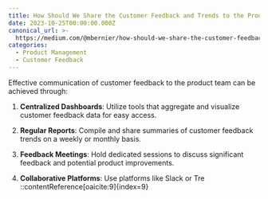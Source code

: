 ```yaml
---
title: How Should We Share the Customer Feedback and Trends to the Product Team
date: 2023-10-25T00:00:00.000Z
canonical_url: >-
  https://medium.com/@mbernier/how-should-we-share-the-customer-feedback-and-trends-to-the-product-team-0edd7ef98237
categories:
  - Product Management
  - Customer Feedback
---
```


Effective communication of customer feedback to the product team can be achieved through:

1. **Centralized Dashboards**: Utilize tools that aggregate and visualize customer feedback data for easy access.

2. **Regular Reports**: Compile and share summaries of customer feedback trends on a weekly or monthly basis.

3. **Feedback Meetings**: Hold dedicated sessions to discuss significant feedback and potential product improvements.

4. **Collaborative Platforms**: Use platforms like Slack or Tre
::contentReference[oaicite:9]{index=9}
 
